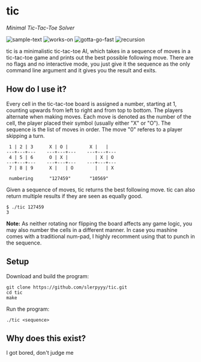 # tic
*Minimal Tic-Tac-Toe Solver*

![sample-text](https://img.shields.io/badge/build-sample%20text-brightgreen)
![works-on](https://img.shields.io/badge/works%20on-my%20mashine%E2%84%A2-orange)
![gotta-go-fast](https://img.shields.io/badge/gotta%20go-fast-blue)
![recursion](https://img.shields.io/badge/recursion-yes-red)

tic is a minimalistic tic-tac-toe AI, which takes in a sequence of moves in a tic-tac-toe game and prints out the best possible following move. There are no flags and no interactive mode, you just give it the sequence as the only command line argument and it gives you the result and exits.

## How do I use it?

Every cell in the tic-tac-toe board is assigned a number, starting at 1, counting upwards from left to right and from top to bottom. The players alternate when making moves. Each move is denoted as the number of the cell, the player placed their symbol (usually either "X" or "O"). The sequence is the list of moves in order. The move "0" referes to a player skipping a turn.

```
 1 | 2 | 3      X | O |        X |   |
---+---+---    ---+---+---    ---+---+---
 4 | 5 | 6      O | X |          | X | O
---+---+---    ---+---+---    ---+---+---
 7 | 8 | 9      X |   | O        |   | X

 numbering      "127459"       "10569"
```

Given a sequence of moves, tic returns the best following move. tic can also return multiple results if they are seen as equally good.

```
$ ./tic 127459
3
```

**Note:** As neither rotating nor flipping the board affects any game logic, you may also number the cells in a different manner. In case you mashine comes with a traditional num-pad, I highly recomment using that to punch in the sequence.

## Setup

Download and build the program:
```
git clone https://github.com/slerpyyy/tic.git
cd tic
make
```

Run the program:
```
./tic <sequence>
```

## Why does this exist?
I got bored, don't judge me
